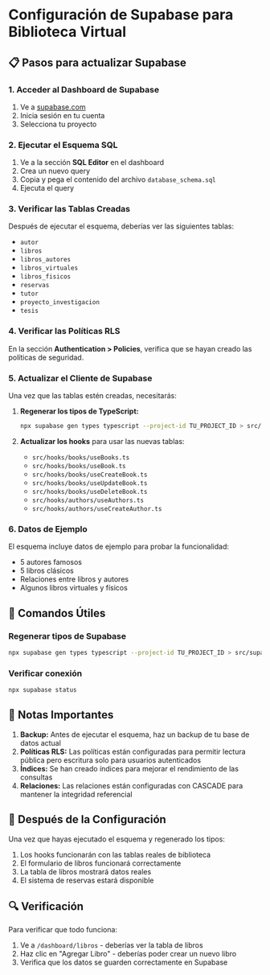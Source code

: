 # Configuración de Supabase para Biblioteca Virtual

## 📋 Pasos para actualizar Supabase

### 1. Acceder al Dashboard de Supabase
1. Ve a [supabase.com](https://supabase.com)
2. Inicia sesión en tu cuenta
3. Selecciona tu proyecto

### 2. Ejecutar el Esquema SQL
1. Ve a la sección **SQL Editor** en el dashboard
2. Crea un nuevo query
3. Copia y pega el contenido del archivo `database_schema.sql`
4. Ejecuta el query

### 3. Verificar las Tablas Creadas
Después de ejecutar el esquema, deberías ver las siguientes tablas:
- `autor`
- `libros`
- `libros_autores`
- `libros_virtuales`
- `libros_fisicos`
- `reservas`
- `tutor`
- `proyecto_investigacion`
- `tesis`

### 4. Verificar las Políticas RLS
En la sección **Authentication > Policies**, verifica que se hayan creado las políticas de seguridad.

### 5. Actualizar el Cliente de Supabase
Una vez que las tablas estén creadas, necesitarás:

1. **Regenerar los tipos de TypeScript:**
   ```bash
   npx supabase gen types typescript --project-id TU_PROJECT_ID > src/supabase/supabase.ts
   ```

2. **Actualizar los hooks** para usar las nuevas tablas:
   - `src/hooks/books/useBooks.ts`
   - `src/hooks/books/useBook.ts`
   - `src/hooks/books/useCreateBook.ts`
   - `src/hooks/books/useUpdateBook.ts`
   - `src/hooks/books/useDeleteBook.ts`
   - `src/hooks/authors/useAuthors.ts`
   - `src/hooks/authors/useCreateAuthor.ts`

### 6. Datos de Ejemplo
El esquema incluye datos de ejemplo para probar la funcionalidad:
- 5 autores famosos
- 5 libros clásicos
- Relaciones entre libros y autores
- Algunos libros virtuales y físicos

## 🔧 Comandos Útiles

### Regenerar tipos de Supabase
```bash
npx supabase gen types typescript --project-id TU_PROJECT_ID > src/supabase/supabase.ts
```

### Verificar conexión
```bash
npx supabase status
```

## 📝 Notas Importantes

1. **Backup:** Antes de ejecutar el esquema, haz un backup de tu base de datos actual
2. **Políticas RLS:** Las políticas están configuradas para permitir lectura pública pero escritura solo para usuarios autenticados
3. **Índices:** Se han creado índices para mejorar el rendimiento de las consultas
4. **Relaciones:** Las relaciones están configuradas con CASCADE para mantener la integridad referencial

## 🚀 Después de la Configuración

Una vez que hayas ejecutado el esquema y regenerado los tipos:

1. Los hooks funcionarán con las tablas reales de biblioteca
2. El formulario de libros funcionará correctamente
3. La tabla de libros mostrará datos reales
4. El sistema de reservas estará disponible

## 🔍 Verificación

Para verificar que todo funciona:

1. Ve a `/dashboard/libros` - deberías ver la tabla de libros
2. Haz clic en "Agregar Libro" - deberías poder crear un nuevo libro
3. Verifica que los datos se guarden correctamente en Supabase 